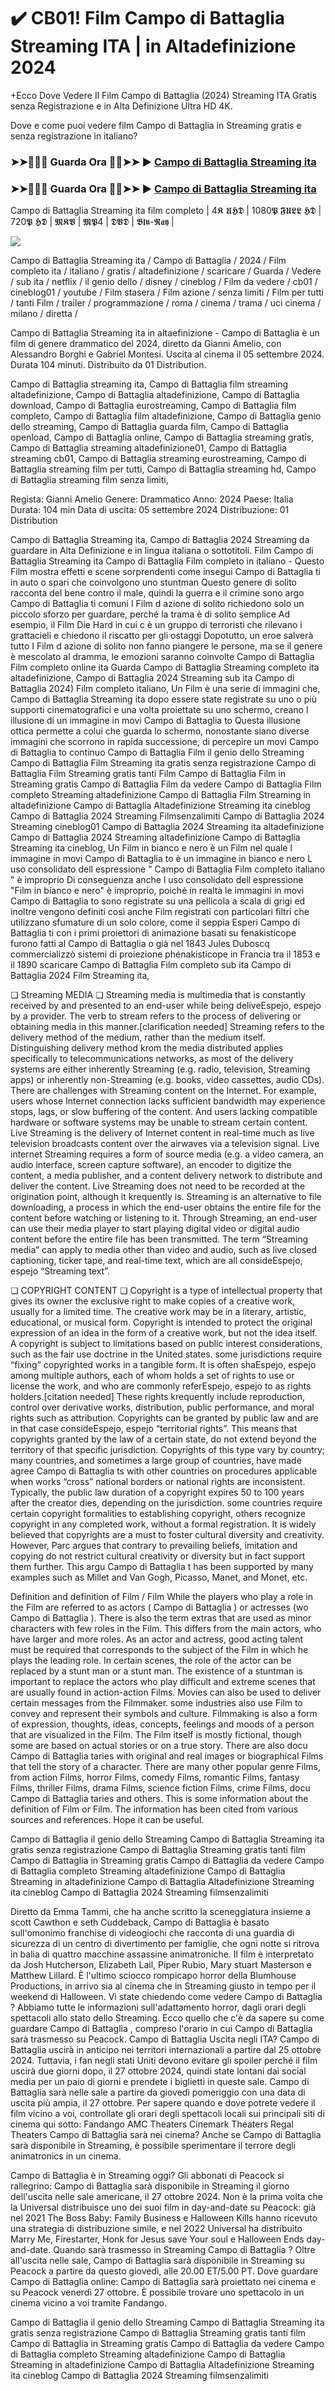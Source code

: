 # ✔️ CB01! Film Campo di Battaglia Streaming ITA | in Altadefinizione 2024

+Ecco Dove Vedere Il Film Campo di Battaglia (2024) Streaming ITA Gratis senza Registrazione e in Alta Definizione Ultra HD 4K.

Dove e come puoi vedere film Campo di Battaglia in Streaming gratis e senza registrazione in italiano?

### ➤➤🔴✅📱 Guarda Ora 🔴✅➤➤ ► [Campo di Battaglia Streaming ita](https://t.co/yGOTvbKkJD)

### ➤➤🔴✅📱 Guarda Ora 🔴✅➤➤ ► [Campo di Battaglia Streaming ita](https://t.co/yGOTvbKkJD)

Campo di Battaglia Streaming ita film completo
| 4𝕶 𝖀𝕳𝕯 | 1080𝕻 𝕱𝖀𝕷𝕷 𝕳𝕯 | 720𝕻 𝕳𝕯 | 𝕸𝕶𝖁 | 𝕸𝕻4 | 𝕯𝖁𝕯 | 𝕭𝖑𝖚-𝕽𝖆𝖞 |

<p dir="auto"><a href="https://t.co/yGOTvbKkJD" title="PLAYNOW" rel="nofollow"><img src="https://i.imgur.com/jhNGoEt.gif" style="max-width: 100%;"></a></p>

Campo di Battaglia Streaming ita / Campo di Battaglia / 2024 / Film completo ita / italiano / gratis / altadefinizione / scaricare / Guarda / Vedere / sub ita / netflix / il genio dello / disney / cineblog / Film da vedere / cb01 / cineblog01 / youtube / Film stasera / Film azione / senza limiti / Film per tutti / tanti Film / trailer / programmazione / roma / cinema / trama / uci cinema / milano / diretta /

Campo di Battaglia Streaming ita in altaefinizione - Campo di Battaglia è un film di genere drammatico del 2024, diretto da Gianni Amelio, con Alessandro Borghi e Gabriel Montesi. Uscita al cinema il 05 settembre 2024. Durata 104 minuti. Distribuito da 01 Distribution.

Campo di Battaglia streaming ita, Campo di Battaglia film streaming altadefinizione, Campo di Battaglia altadefinizione, Campo di Battaglia download, Campo di Battaglia eurostreaming, Campo di Battaglia film completo, Campo di Battaglia film altadefinizione, Campo di Battaglia genio dello streaming, Campo di Battaglia guarda film, Campo di Battaglia openload, Campo di Battaglia online, Campo di Battaglia streaming gratis, Campo di Battaglia streaming altadefinizione01, Campo di Battaglia streaming cb01, Campo di Battaglia streaming eurostreaming, Campo di Battaglia streaming film per tutti, Campo di Battaglia streaming hd, Campo di Battaglia streaming film senza limiti,

Regista: Gianni Amelio
Genere: Drammatico
Anno: 2024
Paese: Italia
Durata: 104 min
Data di uscita: 05 settembre 2024
Distribuzione: 01 Distribution

Campo di Battaglia Streaming ita, Campo di Battaglia 2024 Streaming da guardare in Alta Definizione e in lingua italiana o sottotitoli. Film Campo di Battaglia Streaming ita Campo di Battaglia Film completo in italiano - Questo Film mostra effetti e scene sorprendenti come insegui Campo di Battaglia ti in auto o spari che coinvolgono uno stuntman Questo genere di solito racconta del bene contro il male, quindi la guerra e il crimine sono argo Campo di Battaglia ti comuni I Film d azione di solito richiedono solo un piccolo sforzo per guardare, perché la trama è di solito semplice Ad esempio, il Film Die Hard in cui c è un gruppo di terroristi che rilevano i grattacieli e chiedono il riscatto per gli ostaggi Dopotutto, un eroe salverà tutto I Film d azione di solito non fanno piangere le persone, ma se il genere è mescolato al dramma, le emozioni saranno coinvolte Campo di Battaglia Film completo online ita Guarda Campo di Battaglia Streaming completo ita altadefinizione, Campo di Battaglia 2024 Streaming sub ita Campo di Battaglia 2024) Film completo italiano, Un Film è una serie di immagini che, Campo di Battaglia Streaming ita dopo essere state registrate su uno o più supporti cinematografici e una volta proiettate su uno schermo, creano l illusione di un immagine in movi Campo di Battaglia to Questa illusione ottica permette a colui che guarda lo schermo, nonostante siano diverse immagini che scorrono in rapida successione, di percepire un movi Campo di Battaglia to continuo Campo di Battaglia Film il genio dello Streaming Campo di Battaglia Film Streaming ita gratis senza registrazione Campo di Battaglia Film Streaming gratis tanti Film Campo di Battaglia Film in Streaming gratis Campo di Battaglia Film da vedere Campo di Battaglia Film completo Streaming altadefinizione Campo di Battaglia Film Streaming in altadefinizione Campo di Battaglia Altadefinizione Streaming ita cineblog Campo di Battaglia 2024 Streaming Filmsenzalimiti Campo di Battaglia 2024 Streaming cineblog01 Campo di Battaglia 2024 Streaming ita altadefinizione Campo di Battaglia 2024 Streaming altadefinizione Campo di Battaglia Streaming ita cineblog, Un Film in bianco e nero è un Film nel quale l immagine in movi Campo di Battaglia to è un immagine in bianco e nero L uso consolidato dell espressione " Campo di Battaglia Film completo italiano " è improprio Di conseguenza anche l uso consolidato dell espressione "Film in bianco e nero" è improprio, poiché in realtà le immagini in movi Campo di Battaglia to sono registrate su una pellicola a scala di grigi ed inoltre vengono definiti così anche Film registrati con particolari filtri che utilizzano sfumature di un solo colore, come il seppia Esperi Campo di Battaglia ti con i primi proiettori di animazione basati su fenakisticope furono fatti al Campo di Battaglia o già nel 1843 Jules Duboscq commercializzò sistemi di proiezione phénakisticope in Francia tra il 1853 e il 1890 scaricare Campo di Battaglia Film completo sub ita Campo di Battaglia 2024 Film Streaming ita,

❏ Streaming MEDIA ❏ 
Streaming media is multimedia that is constantly received by and presented to an end-user while being deliveEspejo, espejo by a provider. The verb to stream refers to the process of delivering or obtaining media in this manner.[clarification needed] Streaming refers to the delivery method of the medium, rather than the medium itself. Distinguishing delivery method krom the media distributed applies specifically to telecommunications networks, as most of the delivery systems are either inherently Streaming (e.g. radio, television, Streaming apps) or inherently non-Streaming (e.g. books, video cassettes, audio CDs). There are challenges with Streaming content on the Internet. For example, users whose Internet connection lacks sufficient bandwidth may experience stops, lags, or slow buffering of the content. And users lacking compatible hardware or software systems may be unable to stream certain content.
Live Streaming is the delivery of Internet content in real-time much as live television broadcasts content over the airwaves via a television signal. Live internet Streaming requires a form of source media (e.g. a video camera, an audio interface, screen capture software), an encoder to digitize the content, a media publisher, and a content delivery network to distribute and deliver the content. Live Streaming does not need to be recorded at the origination point, although it krequently is. Streaming is an alternative to file downloading, a process in which the end-user obtains the entire file for the content before watching or listening to it. Through Streaming, an end-user can use their media player to start playing digital video or digital audio content before the entire file has been transmitted. The term “Streaming media” can apply to media other than video and audio, such as live closed captioning, ticker tape, and real-time text, which are all consideEspejo, espejo “Streaming text”.

❏ COPYRIGHT CONTENT ❏ 
Copyright is a type of intellectual property that gives its owner the exclusive right to make copies of a creative work, usually for a limited time. The creative work may be in a literary, artistic, educational, or musical form. Copyright is intended to protect the original expression of an idea in the form of a creative work, but not the idea itself. A copyright is subject to limitations based on public interest considerations, such as the fair use doctrine in the United states. some jurisdictions require “fixing” copyrighted works in a tangible form. It is often shaEspejo, espejo among multiple authors, each of whom holds a set of rights to use or license the work, and who are commonly referEspejo, espejo to as rights holders.[citation needed] These rights krequently include reproduction, control over derivative works, distribution, public performance, and moral rights such as attribution. Copyrights can be granted by public law and are in that case consideEspejo, espejo “territorial rights”.
This means that copyrights granted by the law of a certain state, do not extend beyond the territory of that specific jurisdiction. Copyrights of this type vary by country; many countries, and sometimes a large group of countries, have made agree Campo di Battaglia ts with other countries on procedures applicable when works “cross” national borders or national rights are inconsistent. Typically, the public law duration of a copyright expires 50 to 100 years after the creator dies, depending on the jurisdiction. some countries require certain copyright formalities to establishing copyright, others recognize copyright in any completed work, without a formal registration. It is widely believed that copyrights are a must to foster cultural diversity and creativity. However, Parc argues that contrary to prevailing beliefs, imitation and copying do not restrict cultural creativity or diversity but in fact support them further. This argu Campo di Battaglia t has been supported by many examples such as Millet and Van Gogh, Picasso, Manet, and Monet, etc.

Definition and definition of Film / Film While the players who play a role in the Film are referred to as actors ( Campo di Battaglia ) or actresses (wo Campo di Battaglia ). There is also the term extras that are used as minor characters with few roles in the Film. This differs from the main actors, who have larger and more roles. As an actor and actress, good acting talent must be required that corresponds to the subject of the Film in which he plays the leading role. In certain scenes, the role of the actor can be replaced by a stunt man or a stunt man. The existence of a stuntman is important to replace the actors who play difficult and extreme scenes that are usually found in action-action Films. Movies can also be used to deliver certain messages from the Filmmaker. some industries also use Film to convey and represent their symbols and culture. Filmmaking is also a form of expression, thoughts, ideas, concepts, feelings and moods of a person that are visualized in the Film. The Film itself is mostly fictional, though some are based on actual stories or on a true story. There are also docu Campo di Battaglia taries with original and real images or biographical Films that tell the story of a character. There are many other popular genre Films, from action Films, horror Films, comedy Films, romantic Films, fantasy Films, thriller Films, drama Films, science fiction Films, crime Films, docu Campo di Battaglia taries and others. This is some information about the definition of Film or Film. The information has been cited from various sources and references. Hope it can be useful.

Campo di Battaglia il genio dello Streaming
Campo di Battaglia Streaming ita gratis senza registrazione
Campo di Battaglia Streaming gratis tanti film
Campo di Battaglia in Streaming gratis
Campo di Battaglia da vedere
Campo di Battaglia completo Streaming altadefinizione
Campo di Battaglia Streaming in altadefinizione
Campo di Battaglia Altadefinizione Streaming ita cineblog
Campo di Battaglia 2024 Streaming filmsenzalimiti

Diretto da Emma Tammi, che ha anche scritto la sceneggiatura insieme a scott Cawthon e seth Cuddeback, Campo di Battaglia è basato sull'omonimo franchise di videogiochi che racconta di una guardia di sicurezza di un centro di divertimento per famiglie, che ogni notte si ritrova in balia di quattro macchine assassine animatroniche. Il film è interpretato da Josh Hutcherson, Elizabeth Lail, Piper Rubio, Mary stuart Masterson e Matthew Lillard. È l'ultimo sciocco rompicapo horror della Blumhouse Productions, in arrivo sia al cinema che in Streaming giusto in tempo per il weekend di Halloween.
Vi state chiedendo come vedere Campo di Battaglia ? Abbiamo tutte le informazioni sull'adattamento horror, dagli orari degli spettacoli allo stato dello Streaming.
Ecco quello che c'è da sapere su come guardare Campo di Battaglia , compreso l'orario in cui Campo di Battaglia sarà trasmesso su Peacock.
Campo di Battaglia Uscita negli ITA? Campo di Battaglia uscirà in anticipo nei territori internazionali a partire dal 25 ottobre 2024. Tuttavia, i fan negli stati Uniti devono evitare gli spoiler perché il film uscirà due giorni dopo, il 27 ottobre 2024, quindi state lontani dai social media per un paio di giorni e prendete i biglietti in queste sale.
Campo di Battaglia sarà nelle sale a partire da giovedì pomeriggio con una data di uscita più ampia, il 27 ottobre. Per sapere quando e dove potrete vedere il film vicino a voi, controllate gli orari degli spettacoli locali sui principali siti di cinema qui sotto:
Fandango AMC Theaters Cinemark Theaters Regal Theaters Campo di Battaglia sarà nei cinema? Anche se Campo di Battaglia sarà disponibile in Streaming, è possibile sperimentare il terrore degli animatronics in un cinema.

Campo di Battaglia è in Streaming oggi?
Gli abbonati di Peacock si rallegrino: Campo di Battaglia sarà disponibile in Streaming il giorno dell'uscita nelle sale americane, il 27 ottobre 2024. Non è la prima volta che la Universal distribuisce uno dei suoi film in day-and-date su Peacock: già nel 2021 The Boss Baby: Family Business e Halloween Kills hanno ricevuto una strategia di distribuzione simile, e nel 2022 Universal ha distribuito Marry Me, Firestarter, Honk for Jesus save Your soul e Halloween Ends day-and-date.
Quando sarà trasmesso in Streaming Campo di Battaglia ? Oltre all'uscita nelle sale, Campo di Battaglia sarà disponibile in Streaming su Peacock a partire da questo giovedì, alle 20.00 ET/5.00 PT.
Dove guardare Campo di Battaglia online: Campo di Battaglia sarà proiettato nei cinema e su Peacock venerdì 27 ottobre. È possibile trovare uno spettacolo in un cinema vicino a voi tramite Fandango.

Campo di Battaglia il genio dello Streaming
Campo di Battaglia Streaming ita gratis senza registrazione
Campo di Battaglia Streaming gratis tanti film
Campo di Battaglia in Streaming gratis
Campo di Battaglia da vedere
Campo di Battaglia completo Streaming altadefinizione
Campo di Battaglia Streaming in altadefinizione
Campo di Battaglia Altadefinizione Streaming ita cineblog
Campo di Battaglia 2024 Streaming filmsenzalimiti
